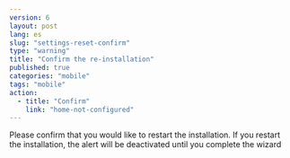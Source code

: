 ```yaml
---
version: 6
layout: post
lang: es
slug: "settings-reset-confirm"
type: "warning"
title: "Confirm the re-installation"
published: true
categories: "mobile"
tags: "mobile"
action:
  - title: "Confirm"
    link: "home-not-configured"
---
```


Please confirm that you would like to restart the installation. If you restart the installation, the alert will be deactivated until you complete the wizard